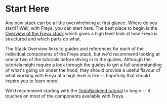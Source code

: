 # Start Here

Any new stack can be a little overwhelming at first glance. Where do you start!? Well, with Freya, you can start here. The best place to begin is the [Overview of the Freya stack][stack-overview] which gives a high level look at how Freya is structured and which parts do what.

The Stack Overview links to guides and references for each of the individual components of the Freya stack, but we'd recommend looking at one or two of the tutorials before diving in to the guides. Although the tutorials might require a look through the guides to get a full understanding of what's going on under the hood, they should provide a useful flavour of what working with Freya at a high level is like -- hopefully that should inspire you to learn more!

We'd recommend starting with the [TodoBackend tutorial][todobackend] to begin -- it touches on most of the components available with Freya.

[stack-overview]: ./stack-overview.md
[todobackend]: ../tutorials/todo-backend/1-introduction.md
